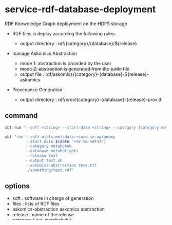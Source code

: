 # service-rdf-database-deployment

RDF Konwoledge Graph deployment on the HDFS storage

- RDF files is deploy according the following rules:
  - output directory : rdf/{category}/{database}/${release}

- manage Askomics Abstraction 
  - mode 1: abstraction is provided by the user
  - ~~mode 2: abstraction is generated from the turtle file~~
  - output file : rdf/askomics/{category}-{database}-${release}-askomics.<format>

- Provenance Generation
  - output directory : rdf/prov/{category}-{database}-{release}-prov.ttl
  
## command
```sh
sbt run "--soft <string> --start-date <string> --category [category:metabohub/ext] --database [database] --release <string> --askomics-abstraction <file> --output <script.bash> <file1,file2,...>"
```

```sh
sbt "run --soft mtbls-metadata-reuse-in-agronomy 
         --start-date $(date '+%Y-%m-%dT%T')  
         --category metabohub 
         --database metabolights 
         --release test 
         --output test.sh 
         --askomics-abstraction test.ttl
         ./something/test.rdf"
```


## options

- soft : software in charge of generation
- files : lists of RDF files
- askomics-abstraction askomics abstraction
- release : name of the release
- category  <string> ( ext, metabohub )
- database : <string>
- output : <pathString> script to deploy

## example

```bash
sbt run "--soft mtbls-metadata-reuse-in-agronomy --start-date 2021-07-14T01:01:01Z  --category metabohub --database metabolights --release test --output test.sh ./something/test.rdf"
```